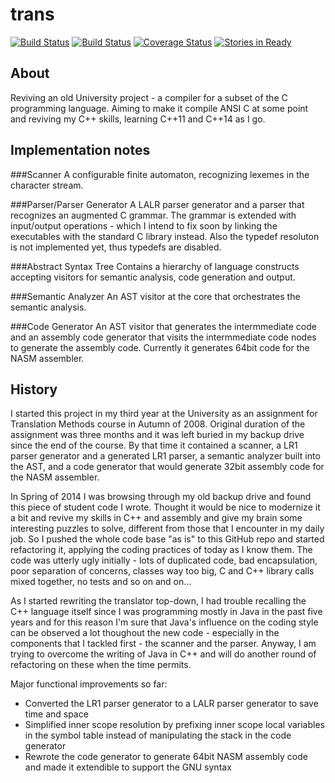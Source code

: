 trans
=====

[![Build Status](https://travis-ci.org/rieske/trans.png?branch=master)](https://travis-ci.org/rieske/trans)
[![Build Status](https://drone.io/github.com/rieske/trans/status.png)](https://drone.io/github.com/rieske/trans/latest)
[![Coverage Status](https://coveralls.io/repos/rieske/trans/badge.svg?branch=master)](https://coveralls.io/r/rieske/trans?branch=master)
[![Stories in Ready](https://badge.waffle.io/rieske/trans.svg?label=ready&title=Ready)](http://waffle.io/rieske/trans)

## About

Reviving an old University project - a compiler for a subset of the C programming language.
Aiming to make it compile ANSI C at some point and reviving my C++ skills, learning C++11 and C++14 as I go.

## Implementation notes

###Scanner
A configurable finite automaton, recognizing lexemes in the character stream.

###Parser/Parser Generator
A LALR parser generator and a parser that recognizes an augmented C grammar.
The grammar is extended with input/output operations - which I intend to fix soon by linking the executables with the
standard C library instead. Also the typedef resoluton is not implemented yet, thus typedefs are disabled.

###Abstract Syntax Tree
Contains a hierarchy of language constructs accepting visitors for semantic analysis, code generation and output.

###Semantic Analyzer
An AST visitor at the core that orchestrates the semantic analysis.

###Code Generator
An AST visitor that generates the intermmediate code and an assembly code generator that visits the intermmediate code nodes
to generate the assembly code. Currently it generates 64bit code for the NASM assembler.

## History
I started this project in my third year at the University as an assignment for Translation Methods course in Autumn of 2008.
Original duration of the assignment was three months and it was left buried in my backup drive since the end of the course.
By that time it contained a scanner, a LR1 parser generator and a generated LR1 parser, a semantic analyzer built into the AST,
and a code generator that would generate 32bit assembly code for the NASM assembler.


In Spring of 2014 I was browsing through my old backup drive and found this piece of student code I wrote.
Thought it would be nice to modernize it a bit and revive my skills in C++ and assembly and give my brain some interesting
puzzles to solve, different from those that I encounter in my daily job. So I pushed the whole code base "as is"
to this GitHub repo and started refactoring it, applying the coding practices of today as I know them.
The code was utterly ugly initially - lots of duplicated code, bad encapsulation, poor separation of concerns,
classes way too big, C and C++ library calls mixed together, no tests and so on and on...


As I started rewriting the translator top-down, I had trouble recalling the C++ language itself since I was programming
mostly in Java in the past five years and for this reason I'm sure that Java's influence on the coding style can be
observed a lot thoughout the new code - especially in the components that I tackled first - the scanner and the parser.
Anyway, I am trying to overcome the writing of Java in C++ and will do another round of refactoring on these when the time
permits.


Major functional improvements so far:
- Converted the LR1 parser generator to a LALR parser generator to save time and space
- Simplified inner scope resolution by prefixing inner scope local variables in the symbol table instead of manipulating the stack in the code generator
- Rewrote the code generator to generate 64bit NASM assembly code and made it extendible to support the GNU syntax

